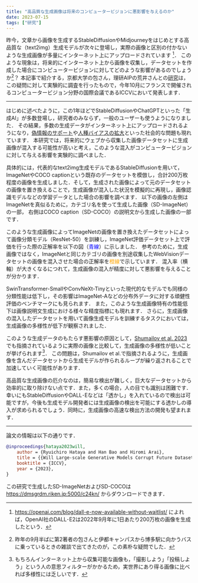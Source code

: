 ```yaml
---
title: "高品質な生成画像は将来のコンピュータービジョンに悪影響を与えるのか"
date: 2023-07-15
tags: ["研究"]
---
```


昨今，文章から画像を生成するStableDiffusionやMidjourneyをはじめとする高品質な（text2img）生成モデルが次々に登場し，実際の画像と区別の付かないような生成画像が多量にインターネット上にアップロードされています [^openai]．
このような現象は，将来的にインターネット上から画像を収集し，データセットを作成した場合にコンピュータービジョンに対してどのような影響があるのでしょうか[^question]？
本記事で紹介する，京都大学の包さん，理研AIPの荒井さんとの[研究](https://arxiv.org/abs/2211.08095)は，この疑問に対して実験的に調査を行ったもので，今年10月にフランスで開催されるコンピュータービジョン分野の国際会議であるICCVにおいて発表します．


[^openai]: https://openai.com/blog/dall-e-now-available-without-waitlist/ によれば，OpenAI社のDALL･E2は2022年9月年に1日あたり200万枚の画像を生成したという．
[^question]: 昨年の9月半ばに第2著者の包さんと伊都キャンパスから博多駅に向かうバスに乗っているときの雑談で出てきたのが，この素朴な疑問でした．

---

はじめに述べたように，この1年ほどでStableDiffusionやChatGPTといった「生成AI」が多数登場し，研究者のみならず，一般のユーザーも使うようになりました．
その結果，多数の生成データがインターネット上にアップロードされるようになり，[偽情報のサポート](https://www.washingtonpost.com/technology/interactive/2022/artificial-intelligence-images-dall-e/)や[人種バイアスの拡大](https://dl.acm.org/doi/abs/10.1145/3593013.3594095)といった社会的な問題も現れています．
本研究では，将来的にウェブから収集した画像データセットに生成画像が混入する可能性が高いと考え，このような混入がコンピュータービジョンに対して与える影響を実験的に調べました．

具体的には，代表的なtext2img生成モデルであるStableDiffusionを用いて，ImageNetやCOCO captionという既存のデータセットを模倣し，合計200万枚程度の画像を生成しました．そして，生成された画像によって元のデータセットの画像を置き換えることで，生成画像が混入した状況を模擬的に再現し，画像認識モデルなどの学習データとした場合の影響を調べます．
以下の画像の左側はImageNetを真似るために，カテゴリ名を使って生成した画像（SD-ImageNet）の一部，
右側はCOCO caption（SD-COCO）の説明文から生成した画像の一部です．

<!-- {{<figure src="datasets_wide.png" width="80%">}} -->

このような生成画像によってImageNetの画像を置き換えたデータセットによって画像分類モデル（ResNet-50）を訓練し，ImageNet評価データセット上で評価を行った際の正解率を以下の図（<font color="Blue">青線</font>）に示しました．
参考のために，生成画像ではなく，ImageNetと同じカテゴリの画像を別途収集したWebVisionデータセットの画像を混入させた場合の正解率を<font color="Orange">橙線</font>で示しています．
混入率（横軸）が大きくなるにつれて，生成画像の混入が精度に対して悪影響を与えることが分かります．

<!-- {{<figure src="classification-resnet50.png" width="80%">}} -->

SwinTransformer-SmallやConvNeXt-Tinyといった現代的なモデルでも同様の分類性能は低下し，その影響はImageNet-Aなどの分布外データに対する頑健性評価のベンチマークにも見られます．
また，このような生成画像特有の性能低下は画像説明文生成における様々な精度指標にも現れます．
さらに，生成画像の混入したデータセットを用いて画像生成モデルを訓練するタスクにおいては，生成画像の多様性が低下が観察されました．

このような生成データのもたらす悪影響の原因として，[Shumailov et al. 2023](https://arxiv.org/abs/2305.17493)でも指摘されているように実際の画像と比較して，生成画像の多様性が低いことが挙げられます[^webimages]．
この問題は，Shumailov et al.で指摘されるように，生成画像を含んだデータセットから生成モデルが作られるループが繰り返されることで加速していく可能性があります．

[^webimages]: もちろんインターネット上から収集可能な画像も，「撮影しよう」「投稿しよう」という人の意思フィルターがかかるため，実世界にあり得る画像に比べれば多様性には乏しいです．

高品質な生成画像の厄介なのは，簡易な検出が難しく，巨大なデータセットから効率的に取り除けない点です．また，多くの場合，人の目でも識別は困難です．幸いにもStableDiffusionやDALL･Eなどは「透かし」を入れているので検出は可能ですが，今後も生成モデル開発者には生成画像の検出を可能にする透かしの導入が求められるでしょう．同時に，生成画像の高速な検出方法の開発も望まれます．



---

論文の情報は以下の通りです．

```bibtex
@inproceedings{hataya2023will,
    author = {Ryuichiro Hataya and Han Bao and Hiromi Arai},
    title = {{Will Large-scale Generative Models Corrupt Future Datasets?}},
    booktitle = {ICCV},
    year = {2023},
}
```

この研究で生成したSD-ImageNetおよびSD-COCOは https://dmsgrdm.riken.jp:5000/c24kn/ からダウンロードできます．